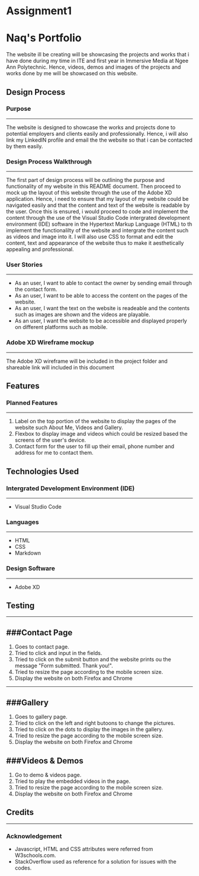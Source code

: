 # Assignment1
# Naq's Portfolio
<p>The website ill be creating will be showcasing the projects and works that i have done during my time in ITE and first year in Immersive Media at Ngee Ann Polytechnic. Hence, videos, demos and images of the projects and works done by me will be showcased on this website.</p>

## Design Process

### Purpose
---
<p>The website is designed to showcase the works and projects done to potential employers and clients easily and professionally. Hence, i will also link my LinkedIN profile and email the the website so that i can be contacted by them easily.</p>

### Design Process Walkthrough
---
<p>The first part of design process will be outlining the purpose and functionality of my website in this README document. Then proceed to mock up the layout of this website through the use of the Adobe XD application. Hence, i need to ensure that my layout of my website could be navigated easily and that the content and text of the website is readable by the user. Once this is ensured, i would proceed to code and implement the content through the use of the Visual Studio Code intergrated development environment (IDE) software in the Hypertext Markup Language (HTML) to th implement the functionalilty of the website and intergrate the content such as videos and image into it. I will also use CSS to format and edit the content, text and appearance of the website thus to make it aesthetically appealing and professional.</p>

### User Stories
---
- As an user, I want to able to contact the owner by sending email through the contact form.
- As an user, I want to be able to access the content on the pages of the website.
- As an user, I want the text on the website is readeable and the contents such as images are shown and the videos are playable.
- As an user, I want the website to be accessible and displayed properly on different platforms such as mobile.

### Adobe XD Wireframe mockup
---
<p> The Adobe XD wireframe will be included in the project folder and shareable link will included in this document</p>

## Features

### Planned Features
---
1. Label on the top portion of the website to display the pages of the website such About Me, Videos and Gallery.
2. Flexbox to display image and videos which could be resized based the screens of the user's device.
3. Contact form for the user to fill up their email, phone number and address for me to contact them.

## Technologies Used

### Intergrated Development Environment (IDE)
---
- Visual Studio Code

### Languages
---
- HTML
- CSS
- Markdown

### Design Software
---
- Adobe XD

## Testing
---
###Contact Page
---
1. Goes to contact page.
2. Tried to click and input in the fields.
3. Tried to click on the submit button and the website prints ou the message "Form submitted. Thank you!".
4. Tried to resize the page according to the mobile screen size.
5. Display the website on both Firefox and Chrome
---
###Gallery
---
1. Goes to gallery page.
2. Tried to click on the left and right butoons to change the pictures.
3. Tried to click on the dots to display the images in the gallery.
4. Tried to resize the page according to the mobile screen size.
5. Display the website on both Firefox and Chrome

###Videos & Demos
---
1. Go to demo & videos page.
2. Tried to play the embedded videos in the page.
3. Tried to resize the page according to the mobile screen size.
4. Display the website on both Firefox and Chrome

## Credits
---
### Acknowledgement
- Javascript, HTML and CSS attributes were referred from W3schools.com.
- StackOverflow used as reference for a solution for issues with the codes.


